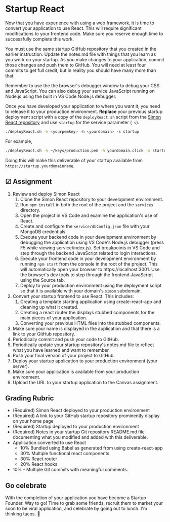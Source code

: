# Startup React

Now that you have experience with using a web framework, it is time to convert your application to use React. This will require significant modifications to your frontend code. Make sure you reserve enough time to successfully complete this work.

You must use the same startup GitHub repository that you created in the earlier instruction. Update the notes.md file with things that you learn as you work on your startup. As you make changes to your application, commit those changes and push them to GitHub. You will need at least four commits to get full credit, but in reality you should have many more than that.

Remember to use the the browser's debugger window to debug your CSS and JavaScript. You can also debug your service JavaScript running on Node.js using the built in VS Code Node.js debugger.

Once you have developed your application to where you want it, you need to release it to your production environment. **Replace** your previous startup deployment script with a copy of the `deployReact.sh` script from the [Simon React repository](https://github.com/webprogramming260/simon-react/blob/main/deployReact.sh) and use `startup` for the service parameter (`-s`).

```sh
./deployReact.sh -k <yourpemkey> -h <yourdomain> -s startup
```

For example,

```sh
./deployReact.sh -k ~/keys/production.pem -h yourdomain.click -s startup
```

Doing this will make this deliverable of your startup available from `https://startup.yourdomainname`.

## ☑ Assignment

1. Review and deploy Simon React
   1. Clone the Simon React repository to your development environment.
   1. Run `npm install` in both the root of the project and the `services` directory.
   1. Open the project in VS Code and examine the application's use of React.
   1. Create and configure the `service/dbConfig.json` file with your MongoDB credentials.
   1. Execute your backend code in your development environment by debugging the application using VS Code's Node.js debugger (press F5 while viewing service/index.js). Set breakpoints in VS Code and step through the backend JavaScript related to login interactions.
   1. Execute your frontend code in your development environment by running `npm start` from the console in the root of the project. This will automatically open your browser to https://localhost:3001. Use the browser's dev tools to step through the frontend JavaScript using the Source tab.
   1. Deploy to your production environment using the deployment script so that it is available with your domain's `simon` subdomain.
1. Convert your startup frontend to use React. This includes:
   1. Creating a template starting application using create-react-app and cleaning up what it created.
   1. Creating a react router the displays stubbed components for the main pieces of your application.
   1. Converting your previous HTML files into the stubbed components.
1. Make sure your name is displayed in the application and that there is a link to your GitHub repository.
1. Periodically commit and push your code to GitHub.
1. Periodically update your startup repository's notes.md file to reflect what you have learned and want to remember.
1. Push your final version of your project to GitHub.
1. Deploy your startup application to your production environment (your server).
1. Make sure your application is available from your production environment.
1. Upload the URL to your startup application to the Canvas assignment.

## Grading Rubric

- (Required) Simon React deployed to your production environment
- (Required) A link to your GitHub startup repository prominently display on your home page
- (Required) Startup deployed to your production environment
- (Required) Notes in your startup Git repository README.md file documenting what you modified and added with this deliverable.
- Application converted to use React
  - 10% Bundled using Babel as generated from using create-react-app
  - 30% Multiple functional react components
  - 30% React router
  - 20% React hooks
- 10% - Multiple Git commits with meaningful comments.

## Go celebrate

With the completion of your application you have become a Startup Founder. Way to go! Time to grab some friends, recruit them to market your soon to be viral application, and celebrate by going out to lunch. I'm thinking tacos. 🌮
